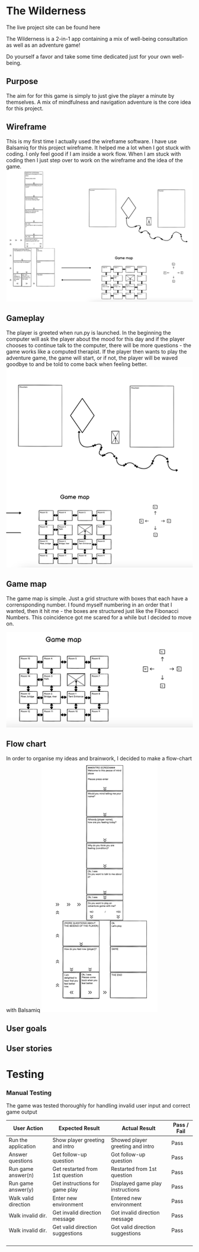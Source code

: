 # The Wilderness

The live project site can be found here

The Wilderness is a 2-in-1 app containing a mix of well-being consultation as well as an adventure game!

Do yourself a favor and take some time dedicated just for your own well-being.

## Purpose
The aim for for this game is simply to just give the player a minute by themselves. A mix of mindfulness and navigation adventure is the core idea for this project.

## Wireframe
This is my first time I actually used the wireframe software. I have use Balsamiq for this project wireframe. It helped me a lot when I got stuck with coding. I only feel good if I am inside a work flow. When I am stuck with coding then I just step over to work on the wireframe and the idea of the game.
![wireframe-image](/assets/Images/wireframe.png)

## Gameplay
The player is greeted when run.py is launched. In the beginning the computer will ask the player about the mood for this day and if the player chooses to continue talk to the computer, there will be more questions - the game works like a computed therapist. 
If the player then wants to play the adventure game, the game will start, or if not, the player will be waved goodbye to and be told to come back when feeling better.
![map-environment-image](/assets/Images/game-map-environment.png)

## Game map
The game map is simple. Just a grid structure with boxes that each have a corrensponding number. I found myself numbering in an order that I wanted, then it hit me - the boxes are structured just like the Fibonacci Numbers. This coincidence got me scared for a while but I decided to move on.

![map-image](/assets/Images/game-map.png)

## Flow chart
In order to organise my ideas and brainwork, I decided to make a flow-chart with Balsamiq
![flow-chart-image](/assets/Images/flow-chart.png)

## User goals

## User stories

# Testing

### Manual Testing

The game was tested thoroughly for handling invalid user input and correct game output

| User Action         | Expected Result                 | Actual Result                   | Pass / Fail |
|---------------------|---------------------------------|---------------------------------|-------------|
| Run the application | Show player greeting and intro  | Showed player greeting and intro| Pass        |
| Answer questions    | Get follow-up question          | Got follow-up question          | Pass        |
| Run game answer(n)  | Get restarted from 1st question | Restarted from 1st question     | Pass        |
| Run game answer(y)  | Get instructions for game play  | Displayed game play instructions| Pass        |
| Walk valid direction| Enter new environment           | Entered new environment         | Pass        |
| Walk invalid dir.   | Get invalid direction message   | Got invalid direction message   | Pass        |
| Walk invalid dir.   | Get valid direction suggestions | Got valid direction suggestions | Pass        |
|                     |                                 |                                 |             |
|                     |                                 |                                 |             |
|                     |                                 |                                 |             |
|                     |                                 |                                 |             |